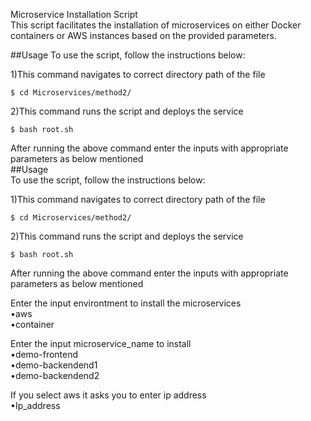 Microservice Installation Script<br>
This script facilitates the installation of microservices on either Docker containers or AWS instances based on the provided parameters.<br>

##Usage
To use the script, follow the instructions below: <br>

1)This command navigates to correct directory path of the file <br>
  ```
  $ cd Microservices/method2/
```

2)This command runs the script and deploys the service <br>
  ```
  $ bash root.sh
```

After running the above command enter the inputs with appropriate parameters as below mentioned <br>
##Usage <br>
To use the script, follow the instructions below: <br>

1)This command navigates to correct directory path of the file <br>
  ```
  $ cd Microservices/method2/
```

2)This command runs the script and deploys the service <br>
  ```
  $ bash root.sh
```

After running the above command enter the inputs with appropriate parameters as below mentioned <br>

Enter the input environtment to install the microservices <br>
   •aws <br>
   •container <br>

Enter the input microservice_name to install <br>
   •demo-frontend <br>
   •demo-backendend1 <br>
   •demo-backendend2 <br>

If you select aws it asks you to enter ip address <br>
   •Ip_address
